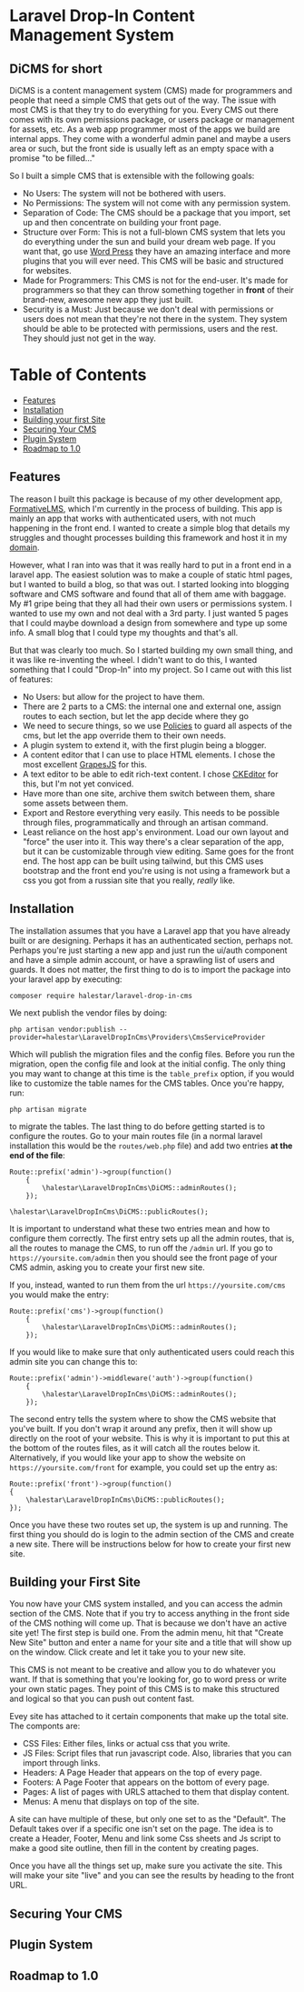 # Laravel Drop-In Content Management System
## DiCMS for short

DiCMS is a content management system (CMS) made for programmers and people that need a simple CMS that gets out of the way. The issue with most CMS is that they try to do everything for you. Every CMS out there comes with its own permissions package, or users package or management for assets, etc.  As a web app programmer most of the apps we build are internal apps. They come with a wonderful admin panel and maybe a users area or such, but the front side is usually left as an empty space with a promise "to be filled..."

So I built a simple CMS that is extensible with the following goals:

 - No Users: The system will not be bothered with users.
 - No Permissions: The system will not come with any permission system.
 - Separation of Code: The CMS should be a package that you import, set up and then concentrate on building your front page.
 - Structure over Form: This is not a full-blown CMS system that lets you do everything under the sun and build your dream web page. If you want that, go use [Word Press](https://wordpress.com/) they have an amazing interface and more plugins that you will ever need. This CMS will be basic and structured for websites.
 - Made for Programmers: This CMS is not for the end-user. It's made for programmers so that they can throw something together in **front** of their brand-new, awesome new app they just built.
 - Security is a Must: Just because we don't deal with permissions or users does not mean that they're not there in the system. They system should be able to be protected with permissions, users and the rest. They should just not get in the way. 

# Table of Contents

- [Features](#features)
- [Installation](#installation)
- [Building your first Site](#building)
- [Securing Your CMS](#securing)
- [Plugin System](#plugins)
- [Roadmap to 1.0](#roadmap)

<a id="features"></a>
## Features

The reason I built this package is because of my other development app, [FormativeLMS](https://github.com/halestar/FormativeLMS), which I'm currently in the process of building. This app is mainly an app that works with authenticated users, with not much happening in the front end. I wanted to create a simple blog that details my struggles and thought processes building this framework and host it in my [domain](https://dev.kalinec.net).

However, what I ran into was that it was really hard to put in a front end in a laravel app. The easiest solution was to make a couple of static html pages, but I wanted to build a blog, so that was out. I started looking into blogging software and CMS software and found that all of them ame with baggage. My #1 gripe being that they all had their own users or permissions system. I wanted to use my own and not deal with a 3rd party. I just wanted 5 pages that I could maybe download a design from somewhere and type up some info. A small blog that I could type my thoughts and that's all.

But that was clearly too much. So I started building my own small thing, and it was like re-inventing the wheel. I didn't want to do this, I wanted something that I could "Drop-In" into my project. So I came out with this list of features:

 - No Users: but allow for the project to have them. 
 - There are 2 parts to a CMS: the internal one and external one, assign routes to each section, but let the app decide where they go
 - We need to secure things, so we use [Policies](https://laravel.com/docs/11.x/authorization#generating-policies) to guard all aspects of the cms, but let the app override them to their own needs.
 - A plugin system to extend it, with the first plugin being a blogger.
 - A content editor that I can use to place HTML elements. I chose the most excellent [GrapesJS](https://grapesjs.com/) for this.
 - A text editor to be able to edit rich-text content. I chose [CKEditor](https://ckeditor.com/) for this, but I'm not yet conviced.
 - Have more than one site, archive them switch between them, share some assets between them.
 - Export and Restore everything very easily. This needs to be possible through files, programmatically and through an artisan command.
 - Least reliance on the host app's environment. Load our own layout and "force" the user into it. This way there's a clear separation of the app, but it can be customizable through view editing. Same goes for the front end. The host app can be built using tailwind, but this CMS uses bootstrap and the front end you're using is not using a framework but a css you got from a russian site that you really, *really* like. 

<a id="installation"></a>
## Installation

The installation assumes that you have a Laravel app that you have already built or are designing. Perhaps it has an authenticated section, perhaps not. Perhaps you're just starting a new app and just run the ui/auth component and have a simple admin account, or have a sprawling list of users and guards. It does not matter, the first thing to do is to import the package into your laravel app by executing:

    composer require halestar/laravel-drop-in-cms

We next publish the vendor files by doing:

    php artisan vendor:publish --provider=halestar\LaravelDropInCms\Providers\CmsServiceProvider

Which will publish the migration files and the config files. Before you run the migration, open the config file and look at the initial config. The only thing you may want to change at this time is the `table_prefix` option, if you would like to customize the table names for the CMS tables. Once you're happy, run:

    php artisan migrate

to migrate the tables.  The last thing to do before getting started is to configure the routes. Go to your main routes file (in a normal laravel installation this would be the `routes/web.php` file) and add two entries **at the end of the file**:

    Route::prefix('admin')->group(function()
        { 
            \halestar\LaravelDropInCms\DiCMS::adminRoutes();
        });

    \halestar\LaravelDropInCms\DiCMS::publicRoutes();

It is important to understand what these two entries mean and how to configure them correctly. The first entry sets up all the admin routes, that is, all the routes to manage the CMS, to run off the `/admin` url. If you go to `https://yoursite.com/admin` then you should see the front page of your CMS admin, asking you to create your first new site.

If you, instead, wanted to run them from the url `https://yoursite.com/cms` you would make the entry:

    Route::prefix('cms')->group(function()
        {
            \halestar\LaravelDropInCms\DiCMS::adminRoutes();
        });

If you would like to make sure that only authenticated users could reach this admin site you can change this to:

    Route::prefix('admin')->middleware('auth')->group(function()
        {
            \halestar\LaravelDropInCms\DiCMS::adminRoutes();
        });

The second entry tells the system where to show the CMS website that you've built. If you don't wrap it around any prefix, then it will show up directly on the root of your website. This is why it is important to put this at the bottom of the routes files, as it will catch all the routes below it.  Alternatively, if you would like your app to show the website on `https://yoursite.com/front` for example, you could set up the entry as:

    Route::prefix('front')->group(function()
    {
        \halestar\LaravelDropInCms\DiCMS::publicRoutes();
    });

Once you have these two routes set up, the system is up and running. The first thing you should do is login to the admin section of the CMS and create a new site. There will be instructions below for how to create your first new site.

<a id="building"></a>
## Building your First Site

You now have your CMS system installed, and you can access the admin section of the CMS. Note that if you try to access anything in the front side of the CMS nothing will come up. That is because we don't have an active site yet! The first step is build one. From the admin menu, hit that "Create New Site" button and enter a name for your site and a title that will show up on the window. Click create and let it take you to your new site.

This CMS is not meant to be creative and allow you to do whatever you want. If that is something that you're looking for, go to word press or write your own static pages. They point of this CMS is to make this structured and logical so that you can push out content fast.

Evey site has attached to it certain components that make up the total site. The componts are:

- CSS Files: Either files, links or actual css that you write.
- JS Files: Script files that run javascript code. Also, libraries that you can import through links.
- Headers: A Page Header that appears on the top of every page.
- Footers: A Page Footer that appears on the bottom of every page.
- Pages: A list of pages with URLS attached to them that display content.
- Menus: A menu that displays on top of the site.

A site can have multiple of these, but only one set to as the "Default". The Default takes over if a specific one isn't set on the page.  The idea is to create a Header, Footer, Menu and link some Css sheets and Js script to make a good site outline, then fill in the content by creating pages.

Once you have all the things set up, make sure you activate the site. This will make your site "live" and you can see the results by heading to the front URL.

<a id="securing"></a>
## Securing Your CMS

<a id="plugins"></a>
## Plugin System

<a id="roadmap"></a>
## Roadmap to 1.0





